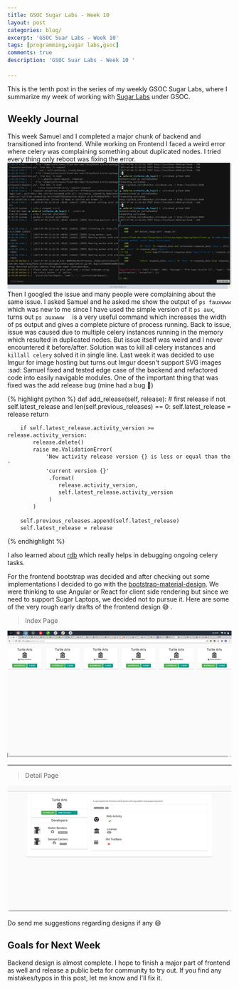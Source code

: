 ```yaml
---
title: GSOC Sugar Labs - Week 10
layout: post
categories: blog/
excerpt: 'GSOC Suar Labs - Week 10'
tags: [programming,sugar labs,gsoc]
comments: true
description: 'GSOC Suar Labs - Week 10 '

---
```

This is the tenth post in the series of my weekly GSOC Sugar Labs, where I summarize my week of working with [Sugar Labs](https://www.sugarlabs.org) under GSOC.

## Weekly Journal 
This week Samuel and I completed a major chunk of backend and transitioned into frontend. While working on Frontend I faced a weird error where celery was complaining something about duplicated nodes. I tried every thing only reboot was fixing the error.
<img src="/images/gsoc-week-10/celery_error.png" alt="Celery Error">
 Then I googled the issue and many people were complaining about the same issue. I asked Samuel and he asked me show the output of  `ps fauxwww ` which was new to me  since I have used the simple version of it `ps aux`, turns out `ps auxwww  ` is a very useful command which increases the width of ps output and gives a complete picture of process running. 
 Back to issue, issue was caused due to multiple celery instances running in the memory which resulted in duplicated nodes. 
 But issue itself was weird and I never encountered it before/after. Solution was to kill all celery instances and 
 `killall celery` solved it in single line.
 Last week it was decided to use Imgur for image hosting but turns out Imgur doesn't support SVG images :sad:
 Samuel fixed and tested edge case of the backend and refactored code into easily navigable modules. One of the important thing that was fixed was the add release bug (mine had a bug :bug:)

 {% highlight python %}
    def add_release(self, release):
        # first release
        if not self.latest_release and len(self.previous_releases) == 0:
            self.latest_release = release
            return

        if self.latest_release.activity_version >= release.activity_version:
            release.delete()
            raise me.ValidationError(
                'New activity release version {} is less or equal than the '
                'current version {}'
                 .format(
                    release.activity_version, 
                    self.latest_release.activity_version
                 )
            )
    
        self.previous_releases.append(self.latest_release)
        self.latest_release = release
 {% endhighlight %} 
 

I also learned about [rdb](https://stackoverflow.com/questions/12698212/how-to-debug-celery-django-tasks-running-locally-in-eclipse/36690646#36690646)
which really helps in debugging ongoing celery tasks.

For the frontend bootstrap was decided and after checking out some implementations I decided to go with the [bootstrap-material-design](https://github.com/FezVrasta/bootstrap-material-design). We were thinking to use Angular or React for client side rendering but since we need to support Sugar Laptops, we decided not to pursue it.
Here are some of the very rough early drafts of the frontend design :sweat_smile: .


<blockquote> Index Page </blockquote>
<img src="/images/gsoc-week-10/index.png" alt="Index Page">

<hr>

<blockquote> Detail Page </blockquote>
<img src="/images/gsoc-week-10/detail.png" alt="Detail Page">

Do send me suggestions regarding designs if any :smile:
## Goals for Next Week

Backend design is almost complete. I hope to finish a major part of frontend as well and release a public beta for community to try out. If you find any mistakes/typos in this post, let me know and I'll fix it. 


